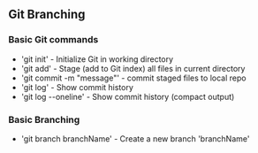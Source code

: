 ## Git Branching


### Basic Git commands
* 'git init' - Initialize Git in working directory
* 'git add' - Stage (add to Git index) all files in current directory
* 'git commit -m "message"' - commit staged files to local repo
* 'git log' - Show commit history
* 'git log --oneline' - Show commit history (compact output)

### Basic Branching
* 'git branch branchName' - Create a new branch 'branchName'
